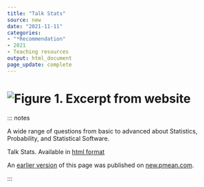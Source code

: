 ```yaml
---
title: "Talk Stats"
source: new
date: "2021-11-11"
categories:
- "*Recommendation"
- 2021
- Teaching resources
output: html_document
page_update: complete
---
```


# ![Figure 1. Excerpt from website](http://www.pmean.com/new-images/21/talk-stats-01.png)

::: notes

A wide range of questions from basic to advanced about Statistics, Probability, and Statistical Software.

Talk Stats. Available in [html format][tal1]

[tal1]: http://www.talkstats.com/

An [earlier version][sim2] of this page was published on [new.pmean.com][sim1].

[sim1]: http://new.pmean.com
[sim2]: http://new.pmean.com/talk-stats/

:::
